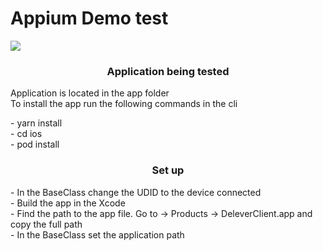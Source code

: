 # Appium Demo test 
<img src="https://media.giphy.com/media/VbWJoHdws4HDnQRfnr/giphy.gif">

<h3 align="center"> Application being tested  </h3>
<p>
Application is located in the app folder  <br>
To install the app run the following commands in the cli 
</p>
<p>  
- yarn install <br> 
- cd ios <br>
- pod install 
</p>

<h3 align="center"> Set up </h3>
<p>
- In the BaseClass change the UDID to the device connected   <br>
- Build the app in the Xcode <br>
- Find the path to the app file. Go to -> Products -> DeleverClient.app and copy the full path  <br> 
- In the BaseClass set the application path
</p>
